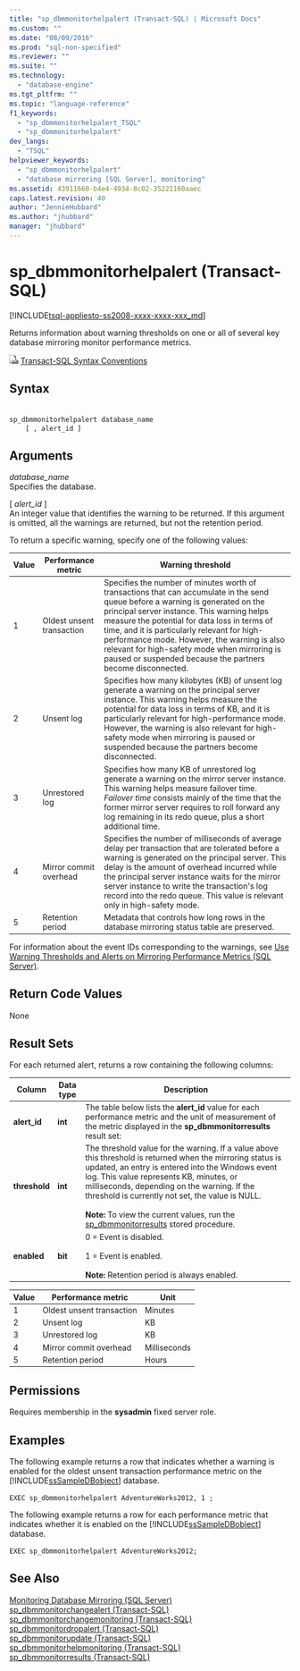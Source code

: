 ```yaml
---
title: "sp_dbmmonitorhelpalert (Transact-SQL) | Microsoft Docs"
ms.custom: ""
ms.date: "08/09/2016"
ms.prod: "sql-non-specified"
ms.reviewer: ""
ms.suite: ""
ms.technology: 
  - "database-engine"
ms.tgt_pltfrm: ""
ms.topic: "language-reference"
f1_keywords: 
  - "sp_dbmmonitorhelpalert_TSQL"
  - "sp_dbmmonitorhelpalert"
dev_langs: 
  - "TSQL"
helpviewer_keywords: 
  - "sp_dbmmonitorhelpalert"
  - "database mirroring [SQL Server], monitoring"
ms.assetid: 43911660-b4e4-4934-8c02-35221160aaec
caps.latest.revision: 40
author: "JennieHubbard"
ms.author: "jhubbard"
manager: "jhubbard"
---
```

# sp_dbmmonitorhelpalert (Transact-SQL)
[!INCLUDE[tsql-appliesto-ss2008-xxxx-xxxx-xxx_md](../../includes/tsql-appliesto-ss2008-xxxx-xxxx-xxx-md.md)]

  Returns information about warning thresholds on one or all of several key database mirroring monitor performance metrics.  
 
  ![Topic link icon](../../database-engine/configure-windows/media/topic-link.gif "Topic link icon") [Transact-SQL Syntax Conventions](../../t-sql/language-elements/transact-sql-syntax-conventions-transact-sql.md)  
  
## Syntax  
  
```  
  
sp_dbmmonitorhelpalert database_name   
    [ , alert_id ]   
```  
  
## Arguments  
 *database_name*  
 Specifies the database.  
  
 [ *alert_id* ]  
 An integer value that identifies the warning to be returned. If this argument is omitted, all the warnings are returned, but not the retention period.  
  
 To return a specific warning, specify one of the following values:  
  
|Value|Performance metric|Warning threshold|  
|-----------|------------------------|-----------------------|  
|1|Oldest unsent transaction|Specifies the number of minutes worth of transactions that can accumulate in the send queue before a warning is generated on the principal server instance. This warning helps measure the potential for data loss in terms of time, and it is particularly relevant for high-performance mode. However, the warning is also relevant for high-safety mode when mirroring is paused or suspended because the partners become disconnected.|  
|2|Unsent log|Specifies how many kilobytes (KB) of unsent log generate a warning on the principal server instance. This warning helps measure the potential for data loss in terms of KB, and it is particularly relevant for high-performance mode. However, the warning is also relevant for high-safety mode when mirroring is paused or suspended because the partners become disconnected.|  
|3|Unrestored log|Specifies how many KB of unrestored log generate a warning on the mirror server instance. This warning helps measure failover time. *Failover time* consists mainly of the time that the former mirror server requires to roll forward any log remaining in its redo queue, plus a short additional time.|  
|4|Mirror commit overhead|Specifies the number of milliseconds of average delay per transaction that are tolerated before a warning is generated on the principal server. This delay is the amount of overhead incurred while the principal server instance waits for the mirror server instance to write the transaction's log record into the redo queue. This value is relevant only in high-safety mode.|  
|5|Retention period|Metadata that controls how long rows in the database mirroring status table are preserved.|  
  
 For information about the event IDs corresponding to the warnings, see [Use Warning Thresholds and Alerts on Mirroring Performance Metrics &#40;SQL Server&#41;](../../database-engine/database-mirroring/use-warning-thresholds-and-alerts-on-mirroring-performance-metrics-sql-server.md).  
  
## Return Code Values  
 None  
  
## Result Sets  
 For each returned alert, returns a row containing the following columns:  
  
|Column|Data type|Description|  
|------------|---------------|-----------------|  
|**alert_id**|**int**|The  table below lists the **alert_id** value for each performance metric and the unit of measurement of the metric displayed in the **sp_dbmmonitorresults** result set:|  
|**threshold**|**int**|The threshold value for the warning. If a value above this threshold is returned when the mirroring status is updated, an entry is entered into the Windows event log. This value represents KB, minutes, or milliseconds, depending on the warning. If the threshold is currently not set, the value is NULL.<br /><br /> **Note:** To view the current values, run the [sp_dbmmonitorresults](../../relational-databases/system-stored-procedures/sp-dbmmonitorresults-transact-sql.md) stored procedure.|  
|**enabled**|**bit**|0 = Event is disabled.<br /><br /> 1 = Event is enabled.<br /><br /> **Note:** Retention period is always enabled.|  
  
|Value|Performance metric|Unit|  
|-----------|------------------------|----------|  
|1|Oldest unsent transaction|Minutes|  
|2|Unsent log|KB|  
|3|Unrestored log|KB|  
|4|Mirror commit overhead|Milliseconds|  
|5|Retention period|Hours|  
  
## Permissions  
 Requires membership in the **sysadmin** fixed server role.  
  
## Examples  
 The following example returns a row that indicates whether a warning is enabled for the oldest unsent transaction performance metric on the [!INCLUDE[ssSampleDBobject](../../includes/sssampledbobject-md.md)] database.  
  
```  
EXEC sp_dbmmonitorhelpalert AdventureWorks2012, 1 ;  
```  
  
 The following example returns a row for each performance metric that indicates whether it is enabled on the [!INCLUDE[ssSampleDBobject](../../includes/sssampledbobject-md.md)] database.  
  
```  
EXEC sp_dbmmonitorhelpalert AdventureWorks2012;  
```  
  
## See Also  
 [Monitoring Database Mirroring &#40;SQL Server&#41;](../../database-engine/database-mirroring/monitoring-database-mirroring-sql-server.md)   
 [sp_dbmmonitorchangealert &#40;Transact-SQL&#41;](../../relational-databases/system-stored-procedures/sp-dbmmonitorchangealert-transact-sql.md)   
 [sp_dbmmonitorchangemonitoring &#40;Transact-SQL&#41;](../../relational-databases/system-stored-procedures/sp-dbmmonitorchangemonitoring-transact-sql.md)   
 [sp_dbmmonitordropalert &#40;Transact-SQL&#41;](../../relational-databases/system-stored-procedures/sp-dbmmonitordropalert-transact-sql.md)   
 [sp_dbmmonitorupdate &#40;Transact-SQL&#41;](../../relational-databases/system-stored-procedures/sp-dbmmonitorupdate-transact-sql.md)   
 [sp_dbmmonitorhelpmonitoring &#40;Transact-SQL&#41;](../../relational-databases/system-stored-procedures/sp-dbmmonitorhelpmonitoring-transact-sql.md)   
 [sp_dbmmonitorresults &#40;Transact-SQL&#41;](../../relational-databases/system-stored-procedures/sp-dbmmonitorresults-transact-sql.md)  
  
  

